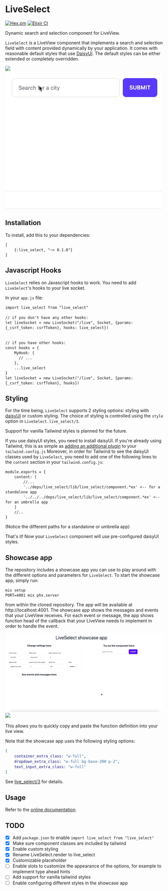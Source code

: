 # LiveSelect

[![Hex.pm](https://img.shields.io/hexpm/v/live_select.svg)](https://hex.pm/packages/live_select)
[![Elixir CI](https://github.com/maxmarcon/live_select/actions/workflows/elixir.yml/badge.svg)](https://github.com/maxmarcon/live_select/actions/workflows/elixir.yml)

Dynamic search and selection component for LiveView.

`LiveSelect` is a LiveView component that implements a search and selection
field with content provided dynamically by your application. It comes with reasonable default styles
that use [DaisyUI](https://daisyui.com/). The default styles can be either extended or completely overridden.

![](assets/demo.gif)
![](priv/static/images/demo.gif)

## Installation

To install, add this to your dependencies:

```
[
    {:live_select, "~> 0.1.0"}
]
```

## Javascript Hooks

`LiveSelect` relies on Javascript hooks to work. You need to add `LiveSelect`'s hooks to your live socket.

In your `app.js` file:

```
import live_select from "live_select"

// if you don't have any other hooks:
let liveSocket = new LiveSocket("/live", Socket, {params: {_csrf_token: csrfToken}, hooks: live_select})


// if you have other hooks:
const hooks = {
    MyHook: {
      // ...
    },
    ...live_select
}
let liveSocket = new LiveSocket("/live", Socket, {params: {_csrf_token: csrfToken}, hooks})
```

## Styling

For the time being, `LiveSelect` supports 2 styling options: styling with [daisyUI](https://daisyui.com/) or custom styling. The choice
of styling is controlled using the `style` option in `LiveSelect.live_select/3`.

Support for vanilla Tailwind styles is planned for the future.

If you use daisyUI styles, you need to install daisyUI. If you're already using Tailwind, this is as simple as [adding an additional plugin](https://daisyui.com/docs/install/) to your `tailwind.config.js`
Moreover, in order for Tailwind to see the daisyUI classes used by `LiveSelect`, you need to add one of the following lines to the `content` section in your `tailwind.config.js`:

```
module.exports = {
    content: [
        //...
        '../deps/live_select/lib/live_select/component.*ex' <-- for a standalone app
        '../../../deps/live_select/lib/live_select/component.*ex' <-- for an umbrella app
    ]
    //..
}
```

(Notice the different paths for a standalone or umbrella app)

That's it! Now your `LiveSelect` component will use pre-configured daisyUI styles.

## Showcase app

The repository includes a showcase app you can use to play around with the different options and parameters for `LiveSelect`.
To start the showcase app, simply run:

```
mix setup
PORT=4001 mix phx.server
```

from within the cloned repository. The app will be available at http://localhost:4001.
The showcase app shows the messages and events that your LiveView receives. For each event or message, the app shows function head
of the callback that your LiveView needs to implement in order to handle the event.

![](priv/static/images/showcase.gif)
![](assets/showcase.gif)

This allows you to quickly copy and paste the function definition into your live view.

Note that the showcase app uses the following styling options:

```elixir
[
    container_extra_class: "w-full",
    dropdown_extra_class: "w-full bg-base-200 p-2",
    text_input_extra_class: "w-full"
]
```

See [live_select/3](https://hexdocs.pm/live_select/LiveSelect.html#live_select/3) for details.

## Usage

Refer to the [online documentation](https://hexdocs.pm/live_select/LiveSelect.html).

## TODO

 - [X] Add `package.json` to enable `import live_select from "live_select"`
 - [X] Make sure component classes are included by tailwind 
 - [X] Enable custom styling 
 - [X] Rename LiveSelect.render to live_select
 - [X] Customizable placeholder
 - [ ] Enable slots to customize the appearance of the options, for example to implement type ahead hints
 - [ ] Add support for vanilla tailwind styles
 - [ ] Enable configuring different styles in the showcase app
